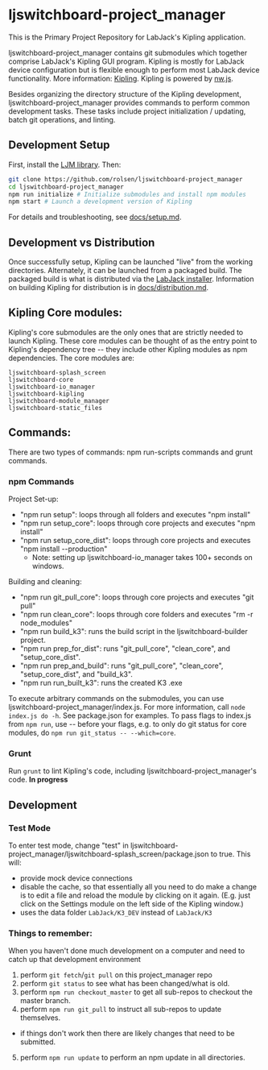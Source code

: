 # ljswitchboard-project_manager

This is the Primary Project Repository for LabJack's Kipling application.

ljswitchboard-project_manager contains git submodules which together comprise LabJack's Kipling GUI program. Kipling is mostly for LabJack device configuration but is flexible enough to perform most LabJack device functionality. More information: [Kipling](https://labjack.com/support/software/applications/t-series/kipling). Kipling is powered by [nw.js](https://nwjs.io/).

Besides organizing the directory structure of the Kipling development, ljswitchboard-project_manager provides commands to perform common development tasks. These tasks include project initialization / updating, batch git operations, and linting.


## Development Setup

First, install the [LJM library](https://labjack.com/support/software/installers/ljm). Then:

```bash
git clone https://github.com/rolsen/ljswitchboard-project_manager
cd ljswitchboard-project_manager
npm run initialize # Initialize submodules and install npm modules
npm start # Launch a development version of Kipling
```

For details and troubleshooting, see [docs/setup.md](https://github.com/rolsen/ljswitchboard-project_manager/blob/master/docs/setup.md).


## Development vs Distribution

Once successfully setup, Kipling can be launched "live" from the working directories. Alternately, it can be launched from a packaged build. The packaged build is what is distributed via the [LabJack installer](https://labjack.com/support/software/installers/ljm). Information on building Kipling for distribution is in [docs/distribution.md](https://github.com/rolsen/ljswitchboard-project_manager/blob/master/docs/distribution.md).


## Kipling Core modules:
Kipling's core submodules are the only ones that are strictly needed to launch Kipling. These core modules can be thought of as the entry point to Kipling's dependency tree -- they include other Kipling modules as npm dependencies. The core modules are:

```
ljswitchboard-splash_screen
ljswitchboard-core
ljswitchboard-io_manager
ljswitchboard-kipling
ljswitchboard-module_manager
ljswitchboard-static_files
```

## Commands:

There are two types of commands: npm run-scripts commands and grunt commands.

### npm Commands

Project Set-up:
- "npm run setup": loops through all folders and executes "npm install"
- "npm run setup_core": loops through core projects and executes "npm install"
- "npm run setup_core_dist": loops through core projects and executes "npm install --production"
    - Note: setting up ljswitchboard-io_manager takes 100+ seconds on windows.

Building and cleaning:
- "npm run git_pull_core": loops through core projects and executes "git pull"
- "npm run clean_core": loops through core folders and executes "rm -r node_modules"
- "npm run build_k3": runs the build script in the ljswitchboard-builder project.
- "npm run prep_for_dist": runs "git_pull_core", "clean_core", and "setup_core_dist".
- "npm run prep_and_build": runs "git_pull_core", "clean_core", "setup_core_dist", and "build_k3".
- "npm run run_built_k3": runs the created K3 .exe

To execute arbitrary commands on the submodules, you can use ljswitchboard-project_manager/index.js. For more information, call `node index.js do -h`. See package.json for examples. To pass flags to index.js from `npm run`, use -- before your flags, e.g. to only do git status for core modules, do `npm run git_status -- --which=core`.

### Grunt

Run `grunt` to lint Kipling's code, including ljswitchboard-project_manager's code. **In progress**


## Development


### <a name="test-mode"></a>Test Mode

To enter test mode, change "test" in ljswitchboard-project_manager/ljswitchboard-splash_screen/package.json to true. This will:
 - provide mock device connections
 - disable the cache, so that essentially all you need to do make a change is to edit a file and reload the module by clicking on it again. (E.g. just click on the Settings module on the left side of the Kipling window.)
 - uses the data folder `LabJack/K3_DEV` instead of `LabJack/K3`


### Things to remember:

When you haven't done much development on a computer and need to catch up that development environment

1. perform `git fetch`/`git pull` on this project_manager repo
2. perform `git status` to see what has been changed/what is old.
3. perform `npm run checkout_master` to get all sub-repos to checkout the master branch.
4. perform `npm run git_pull` to instruct all sub-repos to update themselves.
 - if things don't work then there are likely changes that need to be submitted.
5. perform `npm run update` to perform an npm update in all directories.


